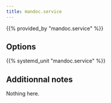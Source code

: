 ```yaml
---
title: mandoc.service
---
```


{{% provided_by "mandoc.service" %}}

## Options

{{% systemd_unit "mandoc.service" %}}

## Additionnal notes

Nothing here.
